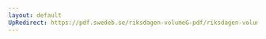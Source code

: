 ```yaml
---
layout: default
UpRedirect: https://pdf.swedeb.se/riksdagen-volumeG-pdf/riksdagen-volumeG-pdf/data/1971/reg_1971__reg_01/reg_1971__reg_01_0125.pdf
---
```

